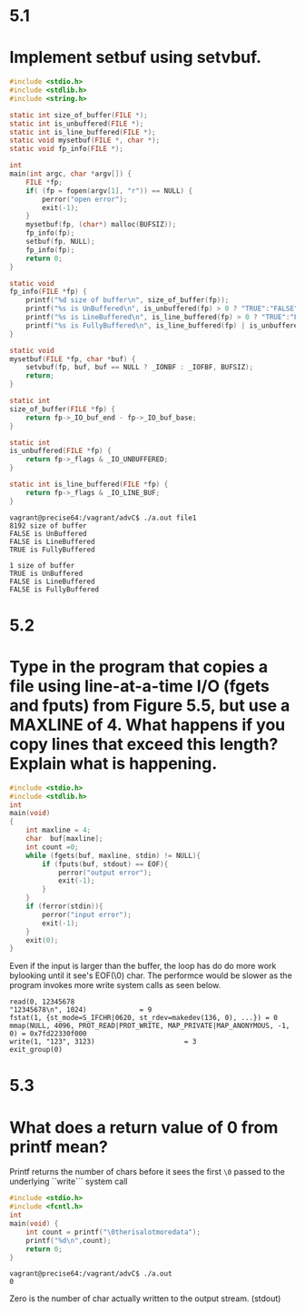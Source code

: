 # 5.1 
# Implement setbuf using setvbuf.
```c
#include <stdio.h>
#include <stdlib.h>
#include <string.h>

static int size_of_buffer(FILE *);
static int is_unbuffered(FILE *);
static int is_line_buffered(FILE *);
static void mysetbuf(FILE *, char *);
static void fp_info(FILE *);

int
main(int argc, char *argv[]) {
    FILE *fp;
    if( (fp = fopen(argv[1], "r")) == NULL) {
        perror("open error");
        exit(-1);
    }
    mysetbuf(fp, (char*) malloc(BUFSIZ));
    fp_info(fp);
    setbuf(fp, NULL);
    fp_info(fp);
    return 0;
}

static void
fp_info(FILE *fp) {
    printf("%d size of buffer\n", size_of_buffer(fp));
    printf("%s is UnBuffered\n", is_unbuffered(fp) > 0 ? "TRUE":"FALSE" );
    printf("%s is LineBuffered\n", is_line_buffered(fp) > 0 ? "TRUE":"FALSE");
    printf("%s is FullyBuffered\n", is_line_buffered(fp) | is_unbuffered(fp) == 0 ? "TRUE":"FALSE");
}

static void 
mysetbuf(FILE *fp, char *buf) {
    setvbuf(fp, buf, buf == NULL ? _IONBF : _IOFBF, BUFSIZ);
    return;
}

static int
size_of_buffer(FILE *fp) {
    return fp->_IO_buf_end - fp->_IO_buf_base;
}

static int
is_unbuffered(FILE *fp) {
    return fp->_flags & _IO_UNBUFFERED;
}

static int is_line_buffered(FILE *fp) {
    return fp->_flags & _IO_LINE_BUF;
}
```
```
vagrant@precise64:/vagrant/advC$ ./a.out file1
8192 size of buffer
FALSE is UnBuffered
FALSE is LineBuffered
TRUE is FullyBuffered

1 size of buffer
TRUE is UnBuffered
FALSE is LineBuffered
FALSE is FullyBuffered
```
# 5.2 
# Type in the program that copies a file using line-at-a-time I/O (fgets and fputs) from Figure 5.5, but use a MAXLINE of 4. What happens if you copy lines that exceed this length? Explain what is happening.
```c
#include <stdio.h>
#include <stdlib.h>
int
main(void)
{
    int maxline = 4;
    char  buf[maxline];
    int count =0;
    while (fgets(buf, maxline, stdin) != NULL){
        if (fputs(buf, stdout) == EOF){
            perror("output error");
            exit(-1);
        }
    }
    if (ferror(stdin)){
        perror("input error");
        exit(-1);
    }
    exit(0);
}
```
Even if the input is larger than the buffer, the loop has do do more work bylooking until it see's EOF(\0) char.
The performce would be slower as the program invokes more write system calls as seen below.
```
read(0, 12345678
"12345678\n", 1024)             = 9
fstat(1, {st_mode=S_IFCHR|0620, st_rdev=makedev(136, 0), ...}) = 0
mmap(NULL, 4096, PROT_READ|PROT_WRITE, MAP_PRIVATE|MAP_ANONYMOUS, -1, 0) = 0x7fd22330f000
write(1, "123", 3123)                      = 3
exit_group(0)
```
# 5.3 
# What does a return value of 0 from printf mean?
Printf returns the number of chars before it sees the first ```\0``` passed to the underlying ``write``` system call 
```c
#include <stdio.h>
#include <fcntl.h>
int
main(void) {
    int count = printf("\0therisalotmoredata");
    printf("%d\n",count);
    return 0;
}
```
```
vagrant@precise64:/vagrant/advC$ ./a.out
0
```
Zero is the number of char actually written to the output stream. (stdout)
